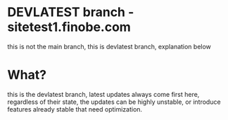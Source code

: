 # DEVLATEST branch - sitetest1.finobe.com
this is not the main branch, this is devlatest branch, explanation below
# What?
this is the devlatest branch, latest updates always come first here, regardless of their state, the updates can be highly unstable, or introduce features already stable that need optimization.
